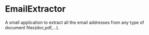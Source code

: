# EmailExtractor
A small application to extract all the email addresses from any type of document files(doc,pdf,...).
